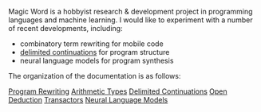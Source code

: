 Magic Word is a hobbyist research & development project in programming
languages and machine learning. I would like to experiment with a
number of recent developments, including:

* combinatory term rewriting for mobile code
* [delimited continuations](http://okmij.org/ftp/continuations/) for program structure
* neural language models for program synthesis

The organization of the documentation is as follows:

[Program Rewriting](program-rewriting.md)
[Arithmetic Types](arithmetic-types.md)
[Delimited Continuations](delimited-continuations.md)
[Open Deduction](open-deduction.md)
[Transactors](transactors.md)
[Neural Language Models](neural-language-models.md)
